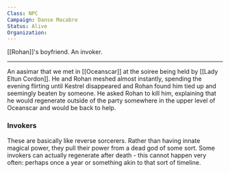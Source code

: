 ```yaml
---
Class: NPC
Campaign: Danse Macabre
Status: Alive
Organization: 
---
```

[[Rohan]]'s boyfriend. An invoker.

---

An aasimar that we met in [[Oceanscar]] at the soiree being held by [[Lady Eltun Cordon]]. He and Rohan meshed almost instantly, spending the evening flirting until Kestrel disappeared and Rohan found him tied up and seemingly beaten by someone. He asked Rohan to kill him, explaining that he would regenerate outside of the party somewhere in the upper level of Oceanscar and would be back to help.

### Invokers

These are basically like reverse sorcerers. Rather than having innate magical power, they pull their power from a dead god of some sort. Some invokers can actually regenerate after death - this cannot happen very often: perhaps once a year or something akin to that sort of timeline.